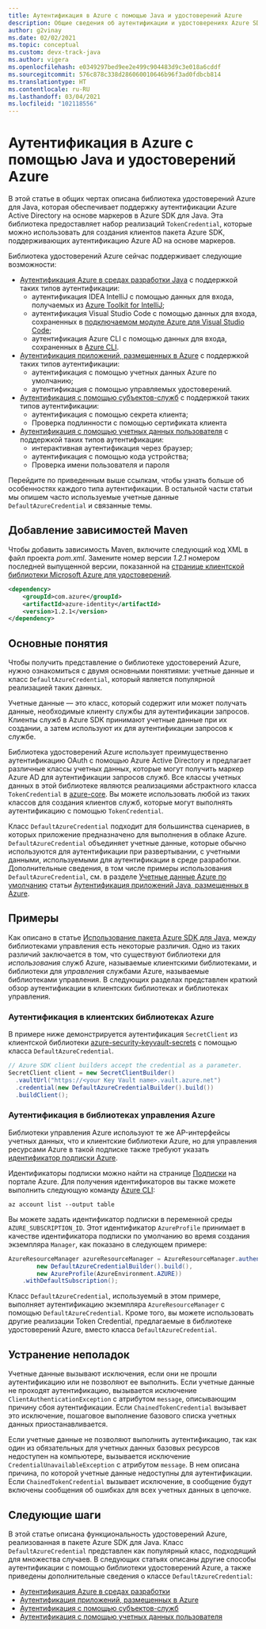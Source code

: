 ```yaml
---
title: Аутентификация в Azure с помощью Java и удостоверений Azure
description: Общие сведения об аутентификации и удостоверениях Azure SDK.
author: g2vinay
ms.date: 02/02/2021
ms.topic: conceptual
ms.custom: devx-track-java
ms.author: vigera
ms.openlocfilehash: e0349297bed9ee2e499c904483d9c3e018a6cddf
ms.sourcegitcommit: 576c878c338d286060010646b96f3ad0fdbcb814
ms.translationtype: HT
ms.contentlocale: ru-RU
ms.lasthandoff: 03/04/2021
ms.locfileid: "102118556"
---
```

# <a name="azure-authentication-with-java-and-azure-identity"></a>Аутентификация в Azure с помощью Java и удостоверений Azure

В этой статье в общих чертах описана библиотека удостоверений Azure для Java, которая обеспечивает поддержку аутентификации Azure Active Directory на основе маркеров в Azure SDK для Java. Эта библиотека предоставляет набор реализаций `TokenCredential`, которые можно использовать для создания клиентов пакета Azure SDK, поддерживающих аутентификацию Azure AD на основе маркеров.

Библиотека удостоверений Azure сейчас поддерживает следующие возможности:

* [Аутентификация Azure в средах разработки Java](identity-dev-env-auth.md) с поддержкой таких типов аутентификации:
  * аутентификация IDEA IntelliJ с помощью данных для входа, получаемых из [Azure Toolkit for IntelliJ](../toolkit-for-intellij/index.yml);
  * аутентификация Visual Studio Code с помощью данных для входа, сохраненных в [подключаемом модуле Azure для Visual Studio Code](https://code.visualstudio.com/docs/azure/extensions);
  * аутентификация Azure CLI с помощью данных для входа, сохраненных в [Azure CLI](/cli/azure/what-is-azure-cli).
* [Аутентификация приложений, размещенных в Azure](identity-azure-hosted-auth.md) с поддержкой таких типов аутентификации:
  * аутентификация с помощью учетных данных Azure по умолчанию;
  * аутентификация с помощью управляемых удостоверений.
* [Аутентификация с помощью субъектов-служб](identity-service-principal-auth.md) с поддержкой таких типов аутентификации:
  * аутентификация с помощью секрета клиента;
  * Проверка подлинности с помощью сертификата клиента
* [Аутентификация с помощью учетных данных пользователя](identity-user-auth.md) с поддержкой таких типов аутентификации:
  * интерактивная аутентификация через браузер;
  * аутентификация с помощью кода устройства;
  * Проверка имени пользователя и пароля

Перейдите по приведенным выше ссылкам, чтобы узнать больше об особенностях каждого типа аутентификации. В остальной части статьи мы опишем часто используемые учетные данные `DefaultAzureCredential` и связанные темы.

## <a name="add-the-maven-dependencies"></a>Добавление зависимостей Maven

Чтобы добавить зависимость Maven, включите следующий код XML в файл проекта *pom.xml*. Замените номер версии *1.2.1* номером последней выпущенной версии, показанной на [странице клиентской библиотеки Microsoft Azure для удостоверений](https://mvnrepository.com/artifact/com.azure/azure-identity).

```xml
<dependency>
    <groupId>com.azure</groupId>
    <artifactId>azure-identity</artifactId>
    <version>1.2.1</version>
</dependency>
```

## <a name="key-concepts"></a>Основные понятия

Чтобы получить представление о библиотеке удостоверений Azure, нужно ознакомиться с двумя основными понятиями: учетные данные и класс `DefaultAzureCredential`, который является популярной реализацией таких данных.

Учетные данные — это класс, который содержит или может получать данные, необходимые клиенту службы для аутентификации запросов. Клиенты служб в Azure SDK принимают учетные данные при их создании, а затем используют их для аутентификации запросов к службе.

Библиотека удостоверений Azure использует преимущественно аутентификацию OAuth с помощью Azure Active Directory и предлагает различные классы учетных данных, которые могут получить маркер Azure AD для аутентификации запросов служб. Все классы учетных данных в этой библиотеке являются реализациями абстрактного класса `TokenCredential` в [azure-core][azure_core_library]. Вы можете использовать любой из таких классов для создания клиентов служб, которые могут выполнять аутентификацию с помощью `TokenCredential`.

Класс `DefaultAzureCredential` подходит для большинства сценариев, в которых приложение предназначено для выполнения в облаке Azure. `DefaultAzureCredential` объединяет учетные данные, которые обычно используются для аутентификации при развертывании, с учетными данными, используемыми для аутентификации в среде разработки. Дополнительные сведения, в том числе примеры использования `DefaultAzureCredential`, см. в разделе [Учетные данные Azure по умолчанию](identity-azure-hosted-auth.md#default-azure-credential) статьи [Аутентификация приложений Java, размещенных в Azure](identity-azure-hosted-auth.md).

## <a name="examples"></a>Примеры

Как описано в статье [Использование пакета Azure SDK для Java](overview.md#provision-and-manage-azure-resources-with-management-libraries), между библиотеками управления есть некоторые различия. Одно из таких различий заключается в том, что существуют библиотеки для *использования* служб Azure, называемые клиентскими библиотеками, и библиотеки для *управления* службами Azure, называемые библиотеками управления. В следующих разделах представлен краткий обзор аутентификации в клиентских библиотеках и библиотеках управления.

### <a name="authenticate-azure-client-libraries"></a>Аутентификация в клиентских библиотеках Azure

В примере ниже демонстрируется аутентификация `SecretClient` из клиентской библиотеки [azure-security-keyvault-secrets][secrets_client_library] с помощью класса `DefaultAzureCredential`.

```java
// Azure SDK client builders accept the credential as a parameter.
SecretClient client = new SecretClientBuilder()
  .vaultUrl("https://<your Key Vault name>.vault.azure.net")
  .credential(new DefaultAzureCredentialBuilder().build())
  .buildClient();
```

### <a name="authenticate-azure-management-libraries"></a>Аутентификация в библиотеках управления Azure

Библиотеки управления Azure используют те же AP-интерфейсы учетных данных, что и клиентские библиотеки Azure, но для управления ресурсами Azure в такой подписке также требуют указать [идентификатор подписки Azure](/learn/modules/create-an-azure-account/4-multiple-subscriptions).

Идентификаторы подписки можно найти на странице [Подписки](https://portal.azure.com/#blade/Microsoft_Azure_Billing/SubscriptionsBlade) на портале Azure. Для получения идентификаторов вы также можете выполнить следующую команду [Azure CLI][azure_cli]:

```azurecli
az account list --output table
```

Вы можете задать идентификатор подписки в переменной среды `AZURE_SUBSCRIPTION_ID`. Этот идентификатор `AzureProfile` принимает в качестве идентификатора подписки по умолчанию во время создания экземпляра `Manager`, как показано в следующем примере:

```java
AzureResourceManager azureResourceManager = AzureResourceManager.authenticate(
        new DefaultAzureCredentialBuilder().build(),
        new AzureProfile(AzureEnvironment.AZURE))
    .withDefaultSubscription();
```

Класс `DefaultAzureCredential`, используемый в этом примере, выполняет аутентификацию экземпляра `AzureResourceManager` с помощью `DefaultAzureCredential`. Кроме того, вы можете использовать другие реализации Token Credential, предлагаемые в библиотеке удостоверений Azure, вместо класса `DefaultAzureCredential`.

## <a name="troubleshooting"></a>Устранение неполадок

Учетные данные вызывают исключения, если они не прошли аутентификацию или не позволяют ее выполнить. Если учетные данные не проходят аутентификацию, вызывается исключение `ClientAuthenticationException` с атрибутом `message`, описывающим причину сбоя аутентификации. Если `ChainedTokenCredential` вызывает это исключение, пошаговое выполнение базового списка учетных данных приостанавливается.

Если учетные данные не позволяют выполнить аутентификацию, так как один из обязательных для учетных данных базовых ресурсов недоступен на компьютере, вызывается исключение `CredentialUnavailableException` с атрибутом `message`. В нем описана причина, по которой учетные данные недоступны для аутентификации. Если `ChainedTokenCredential` вызывает исключение, в сообщение будут включены сообщения об ошибках для всех учетных данных в цепочке.

## <a name="next-steps"></a>Следующие шаги

В этой статье описана функциональность удостоверений Azure, реализованная в пакете Azure SDK для Java. Класс `DefaultAzureCredential` представлен как популярный класс, подходящий для множества случаев. В следующих статьях описаны другие способы аутентификации с помощью библиотеки удостоверений Azure, а также приведены дополнительные сведения о классе `DefaultAzureCredential`:

* [Аутентификация Azure в средах разработки](identity-dev-env-auth.md)
* [Аутентификация приложений, размещенных в Azure](identity-azure-hosted-auth.md)
* [Аутентификация с помощью субъектов-служб](identity-service-principal-auth.md)
* [Аутентификация с помощью учетных данных пользователя](identity-user-auth.md)

<!-- LINKS -->
[azure_cli]: /cli/azure
[azure_sub]: https://azure.microsoft.com/free/
[source]: https://github.com/Azure/azure-sdk-for-java/tree/master/sdk/identity/azure-identity
[aad_doc]: /azure/active-directory/
[code_of_conduct]: https://opensource.microsoft.com/codeofconduct/
[keys_client_library]: https://github.com/Azure/azure-sdk-for-java/tree/master/sdk/keyvault/azure-security-keyvault-keys
[logging]: https://github.com/Azure/azure-sdk-for-java/wiki/Logging-with-Azure-SDK
[secrets_client_library]: https://github.com/Azure/azure-sdk-for-java/tree/master/sdk/keyvault/azure-security-keyvault-secrets
[eventhubs_client_library]: https://github.com/Azure/azure-sdk-for-java/tree/master/sdk/eventhubs/azure-messaging-eventhubs
[azure_core_library]: https://github.com/Azure/azure-sdk-for-java/tree/master/sdk/core
[javadoc]: https://azure.github.io/azure-sdk-for-java
[jdk_link]: /java/azure/jdk